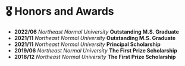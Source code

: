 # 🎖 Honors and Awards
- **2022/06** *Northeast Normal University* **Outstanding M.S. Graduate**
- **2021/11** *Northeast Normal University* **Outstanding M.S. Graduate**
- **2021/11** *Northeast Normal University* **Principal Scholarship**
- **2019/06** *Northeast Normal University* **The First Prize Scholarship**
- **2018/12** *Northeast Normal University* **The First Prize Scholarship**